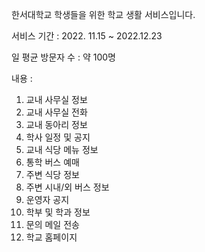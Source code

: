 한서대학교 학생들을 위한 학교 생활 서비스입니다.

서비스 기간 : 2022. 11.15 ~ 2022.12.23

일 평균 방문자 수 : 약 100명

내용 : 
1. 교내 사무실 정보
2. 교내 사무실 전화
3. 교내 동아리 정보
4. 학사 일정 및 공지
5. 교내 식당 메뉴 정보
6. 통학 버스 예매
7. 주변 식당 정보
8. 주변 시내/외 버스 정보
9. 운영자 공지
10. 학부 및 학과 정보
11. 문의 메일 전송
12. 학교 홈페이지

